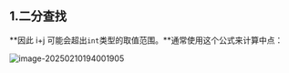 ## 1.二分查找







**因此   i+j  可能会超出`int`类型的取值范围。**通常使用这个公式来计算中点：

![image-20250210194001905](https://gitee.com/Slexy/picture/raw/master/20250210194001961.png)